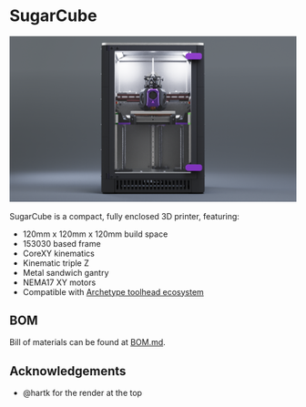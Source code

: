 # SugarCube

![Render](Images/Render.png)

SugarCube is a compact, fully enclosed 3D printer, featuring:

* 120mm x 120mm x 120mm build space
* 153030 based frame
* CoreXY kinematics
* Kinematic triple Z
* Metal sandwich gantry
* NEMA17 XY motors
* Compatible with [Archetype toolhead ecosystem](https://github.com/Armchair-Heavy-Industries/Archetype)

## BOM

Bill of materials can be found at [BOM.md](BOM.md).

## Acknowledgements

* @hartk for the render at the top
